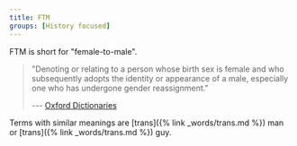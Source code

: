 ```yaml
---
title: FTM
groups: [History focused]
---
```


FTM is short for "female-to-male".

> "Denoting or relating to a person whose birth sex is female and who subsequently adopts the identity or appearance of a male, especially one who has undergone gender reassignment."
> <figcaption>
>
> --- [Oxford Dictionaries](https://en.oxforddictionaries.com/definition/female-to-male)
>
> </figcaption>

Terms with similar meanings are [trans]({% link _words/trans.md %}) man or [trans]({% link _words/trans.md %}) guy.
